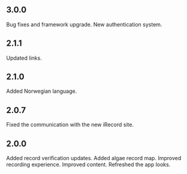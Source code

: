 ## 3.0.0

Bug fixes and framework upgrade.
New authentication system.

## 2.1.1

Updated links.

## 2.1.0

Added Norwegian language.

## 2.0.7

Fixed the communication with the new iRecord site.

## 2.0.0

Added record verification updates.
Added algae record map.
Improved recording experience.
Improved content.
Refreshed the app looks.
